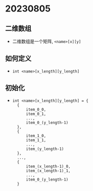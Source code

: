 # 20230805

## 二维数组
* 二维数组是一个矩阵, `<name>[x][y]`

## 如何定义
* `int <name>[x_length][y_length]`

## 初始化
* ```
  int <name>[x_length][y_length] = {
    {
        item_0_0,
        item_0_1,
        ...,
        item_0_(y_length-1)
    },
    {
        item_1_0,
        item_1_1,
        ...,
        item_(y_length-1)
    },
    ...,
    {
        item_(x_length-1)_0,
        item_(x_length-1)_1,
        ...,
        item_0_(y_length-1)
    }
  ```
